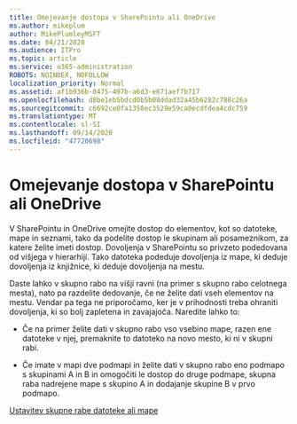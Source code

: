 ```yaml
---
title: Omejevanje dostopa v SharePointu ali OneDrive
ms.author: mikeplum
author: MikePlumleyMSFT
ms.date: 04/21/2020
ms.audience: ITPro
ms.topic: article
ms.service: o365-administration
ROBOTS: NOINDEX, NOFOLLOW
localization_priority: Normal
ms.assetid: af1b936b-0475-497b-a6d3-e671aef7b717
ms.openlocfilehash: d8be1eb5bdcd0b5b08ddad32a45b6282c788c26a
ms.sourcegitcommit: c6692ce0fa1358ec3529e59ca0ecdfdea4cdc759
ms.translationtype: MT
ms.contentlocale: sl-SI
ms.lasthandoff: 09/14/2020
ms.locfileid: "47720698"
---
```

# <a name="restrict-access-in-sharepoint-or-onedrive"></a>Omejevanje dostopa v SharePointu ali OneDrive

V SharePointu in OneDrive omejite dostop do elementov, kot so datoteke, mape in seznami, tako da podelite dostop le skupinam ali posameznikom, za katere želite imeti dostop. Dovoljenja v SharePointu so privzeto podedovana od višjega v hierarhiji. Tako datoteka podeduje dovoljenja iz mape, ki deduje dovoljenja iz knjižnice, ki deduje dovoljenja na mestu.
  
Daste lahko v skupno rabo na višji ravni (na primer s skupno rabo celotnega mesta), nato pa razdelite dedovanje, če ne želite dati vseh elementov na mestu. Vendar pa tega ne priporočamo, ker je v prihodnosti treba ohraniti dovoljenja, ki so bolj zapletena in zavajajoča. Naredite lahko to:
  
- Če na primer želite dati v skupno rabo vso vsebino mape, razen ene datoteke v njej, premaknite to datoteko na novo mesto, ki ni v skupni rabi.
    
- Če imate v mapi dve podmapi in želite dati v skupno rabo eno podmapo s skupinami A in B in omogočiti le dostop do druge podmape, skupna raba nadrejene mape s skupino A in dodajanje skupine B v prvo podmapo.
    
[Ustavitev skupne rabe datoteke ali mape ](https://go.microsoft.com/fwlink/?linkid=2008861)
  

